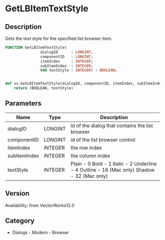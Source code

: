 # GetLBItemTextStyle

## Description
Gets the text style for the specified list browser item.

```pascal
FUNCTION GetLBItemTextStyle(
				dialogID      : LONGINT;
				componentID   : LONGINT;
				itemIndex     : INTEGER;
				subItemIndex  : INTEGER;
				VAR textStyle : INTEGER) : BOOLEAN;
```

```python

def vs.GetLBItemTextStyle(dialogID, componentID, itemIndex, subItemIndex):
    return (BOOLEAN, textStyle)
```

## Parameters
|Name|Type|Description|
|---|---|---|
|dialogID|LONGINT|id of the dialog that contains the list browser|
|componentID|LONGINT|id of the list browser control|
|itemIndex|INTEGER|the row index|
|subItemIndex|INTEGER|the column index|
|textStyle|INTEGER|Plain - 0 Bold - 1 Italic - 2 Underline - 4 Outline - 16 (Mac only) Shadow - 32 (Mac only)|

## Version
Availability: from VectorWorks12.0
## Category
* Dialogs - Modern - Browser

